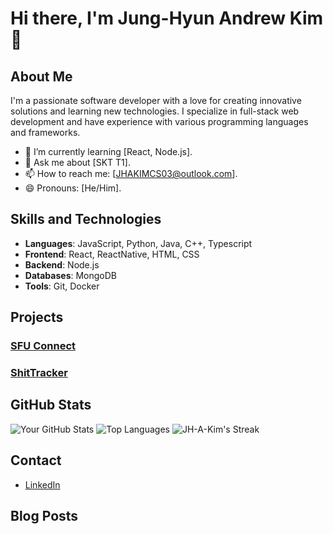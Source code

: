 # Hi there, I'm Jung-Hyun Andrew Kim 👋

## About Me

I'm a passionate software developer with a love for creating innovative solutions and learning new technologies. I specialize in full-stack web development and have experience with various programming languages and frameworks.

- 🌱 I’m currently learning [React, Node.js].
- 💬 Ask me about [SKT T1].
- 📫 How to reach me: [JHAKIMCS03@outlook.com].
- 😄 Pronouns: [He/Him].

## Skills and Technologies

- **Languages**: JavaScript, Python, Java, C++, Typescript
- **Frontend**: React, ReactNative, HTML, CSS
- **Backend**: Node.js
- **Databases**: MongoDB
- **Tools**: Git, Docker

## Projects

### [SFU Connect](https://github.com/SFU-Surge-Projects-Team-Yellow/backend)


### [ShitTracker](https://github.com/JH-A-Kim/ShitTrackerHosted)


## GitHub Stats

![Your GitHub Stats](https://github-readme-stats.vercel.app/api?username=JH-A-Kim&theme=tokyonight&show_icons=true&hide_border=true&count_private=true&include_all_commits=true)
![Top Languages](https://github-readme-stats.vercel.app/api/top-langs/?username=JH-A-Kim&layout=compact&theme=tokyonight&show_icons=true&hide_border=true&count_private=true&include_all_commits=true&langs_count=6)
![JH-A-Kim's Streak](https://github-readme-streak-stats.herokuapp.com/?user=JH-A-Kim&theme=tokyonight&hide_border=true)

## Contact

- [LinkedIn](https://www.linkedin.com/in/jung-hyun-andrew-kim-bb04822b6/)

## Blog Posts
